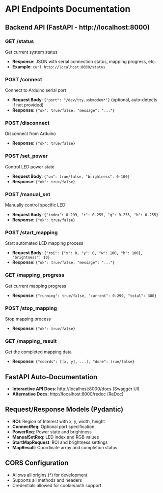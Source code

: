 # API Endpoints Documentation

## Backend API (FastAPI - http://localhost:8000)

### GET /status
Get current system status
- **Response**: JSON with serial connection status, mapping progress, etc.
- **Example**: `curl http://localhost:8000/status`

### POST /connect
Connect to Arduino serial port
- **Request Body**: `{"port": "/dev/tty.usbmodem*"}` (optional, auto-detects if not provided)
- **Response**: `{"ok": true/false, "message": "..."}`

### POST /disconnect
Disconnect from Arduino
- **Response**: `{"ok": true/false}`

### POST /set_power
Control LED power state
- **Request Body**: `{"on": true/false, "brightness": 0-100}`
- **Response**: `{"ok": true/false}`

### POST /manual_set
Manually control specific LED
- **Request Body**: `{"index": 0-299, "r": 0-255, "g": 0-255, "b": 0-255}`
- **Response**: `{"ok": true/false}`

### POST /start_mapping
Start automated LED mapping process
- **Request Body**: `{"roi": {"x": 0, "y": 0, "w": 100, "h": 100}, "brightness": 10}`
- **Response**: `{"ok": true/false, "message": "..."}`

### GET /mapping_progress
Get current mapping progress
- **Response**: `{"running": true/false, "current": 0-299, "total": 300}`

### POST /stop_mapping
Stop mapping process
- **Response**: `{"ok": true/false}`

### GET /mapping_result
Get the completed mapping data
- **Response**: `{"coords": [[x, y], ...], "done": true/false}`

## FastAPI Auto-Documentation
- **Interactive API Docs**: http://localhost:8000/docs (Swagger UI)
- **Alternative Docs**: http://localhost:8000/redoc (ReDoc)

## Request/Response Models (Pydantic)
- **ROI**: Region of Interest with x, y, width, height
- **ConnectReq**: Optional port specification
- **PowerReq**: Power state and brightness
- **ManualSetReq**: LED index and RGB values
- **StartMapRequest**: ROI and brightness settings
- **MapResult**: Coordinate array and completion status

## CORS Configuration
- Allows all origins (*) for development
- Supports all methods and headers
- Credentials allowed for cookie/auth support